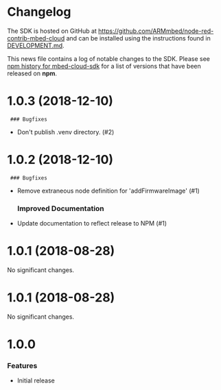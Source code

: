 # Changelog

The SDK is hosted on GitHub at https://github.com/ARMmbed/node-red-contrib-mbed-cloud and can be installed using the instructions found in [DEVELOPMENT.md](https://github.com/ARMmbed/node-red-contrib-mbed-cloud/blob/master/DEVELOPMENT.md). 


This news file contains a log of notable changes to the SDK. Please see [npm history for mbed-cloud-sdk](https://www.npmjs.com/package/mbed-cloud-sdk?activeTab=versions) for
a list of versions that have been released on **npm**.

[//]: # (begin_release_notes)

1.0.3 (2018-12-10)
==================

     ### Bugfixes

  - Don't publish .venv directory. (#2)


1.0.2 (2018-12-10)
==================

     ### Bugfixes

  - Remove extraneous node definition for 'addFirmwareImage' (#1)

     ### Improved Documentation

  - Update documentation to reflect release to NPM (#1)


1.0.1 (2018-08-28)
==================


No significant changes.


1.0.1 (2018-08-28)
==================


No significant changes.


1.0.0 
=============

### Features
- Initial release 
